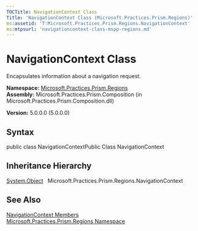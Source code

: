 ```yaml
---
TOCTitle: NavigationContext Class
Title: 'NavigationContext Class (Microsoft.Practices.Prism.Regions)'
ms:assetid: 'T:Microsoft.Practices.Prism.Regions.NavigationContext'
ms:mtpsurl: 'navigationcontext-class-mspp-regions.md'
---
```


# NavigationContext Class

Encapsulates information about a navigation request.

**Namespace:** [Microsoft.Practices.Prism.Regions](https://msdn.microsoft.com/library/microsoft.practices.prism.regions)
**Assembly:** Microsoft.Practices.Prism.Composition (in Microsoft.Practices.Prism.Composition.dll)

**Version:** 5.0.0.0 (5.0.0.0)

## Syntax
public class NavigationContextPublic Class NavigationContext

## Inheritance Hierarchy

[System.Object](http://msdn.microsoft.com/en-us/library/e5kfa45b)
  Microsoft.Practices.Prism.Regions.NavigationContext

## See Also
[NavigationContext Members](https://msdn.microsoft.com/allmembers.t:microsoft.practices.prism.regions.navigationcontext)<br/>
[Microsoft.Practices.Prism.Regions Namespace](https://msdn.microsoft.com/library/microsoft.practices.prism.regions)<br/>